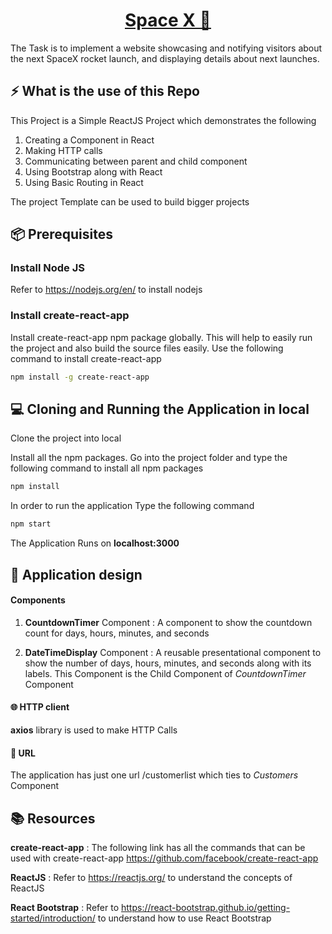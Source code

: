 <h1 align="center">
  <a href="./">
   Space X 🚀
  </a>
</h1>



The Task is to implement a website showcasing and notifying visitors about
the next SpaceX rocket launch, and displaying details about next launches.


## ⚡ What is the use of this Repo

This Project is a Simple ReactJS Project which demonstrates the following
1. Creating a Component in React
2. Making HTTP calls
3. Communicating between parent and child component
4. Using Bootstrap along with React
5. Using Basic Routing in React

The project Template can be used to build bigger projects

## 📦 Prerequisites

### Install Node JS
Refer to https://nodejs.org/en/ to install nodejs

### Install create-react-app
Install create-react-app npm package globally. This will help to easily run the project and also build the source files easily. Use the following command to install create-react-app

```bash
npm install -g create-react-app
```

##  💻 Cloning and Running the Application in local

Clone the project into local

Install all the npm packages. Go into the project folder and type the following command to install all npm packages

```bash
npm install
```

In order to run the application Type the following command

```bash
npm start
```

The Application Runs on **localhost:3000**

## 🎨 Application design

#### Components

1. **CountdownTimer** Component : A component to show the countdown count for days, hours, minutes, and seconds

2. **DateTimeDisplay** Component : A reusable presentational component to show the number of days, hours, minutes, and seconds along with its labels. This Component is the Child Component of *CountdownTimer* Component

#### 🌐 HTTP client

**axios** library is used to make HTTP Calls

#### 🔗 URL

The application has just one url /customerlist which ties to *Customers* Component

## 📚 Resources

**create-react-app** : The following link has all the commands that can be used with create-react-app
https://github.com/facebook/create-react-app

**ReactJS** : Refer to https://reactjs.org/ to understand the concepts of ReactJS

**React Bootstrap** : Refer to https://react-bootstrap.github.io/getting-started/introduction/ to understand how to use React Bootstrap
